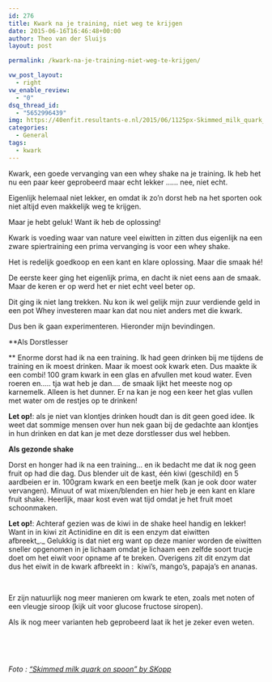 ```yaml
---
id: 276
title: Kwark na je training, niet weg te krijgen
date: 2015-06-16T16:46:48+00:00
author: Theo van der Sluijs
layout: post

permalink: /kwark-na-je-training-niet-weg-te-krijgen/

vw_post_layout:
  - right
vw_enable_review:
  - "0"
dsq_thread_id:
  - "5652996439"
img: https://40enfit.resultants-e.nl/2015/06/1125px-Skimmed_milk_quark_on_spoon.jpg
categories:
  - General
tags:
  - kwark
---
```

Kwark, een goede vervanging van een whey shake na je training. Ik heb het nu een paar keer geprobeerd maar echt lekker &#8230;&#8230; nee, niet echt.

Eigenlijk helemaal niet lekker, en omdat ik zo&#8217;n dorst heb na het sporten ook niet altijd even makkelijk weg te krijgen.

Maar je hebt geluk! Want ik heb de oplossing!<!--more-->

Kwark is voeding waar van nature veel eiwitten in zitten dus eigenlijk na een zware spiertraining een prima vervanging is voor een whey shake.

Het is redelijk goedkoop en een kant en klare oplossing. Maar die smaak hé!

De eerste keer ging het eigenlijk prima, en dacht ik niet eens aan de smaak. Maar de keren er op werd het er niet echt veel beter op.

Dit ging ik niet lang trekken. Nu kon ik wel gelijk mijn zuur verdiende geld in een pot Whey investeren maar kan dat nou niet anders met die kwark.

Dus ben ik gaan experimenteren. Hieronder mijn bevindingen.

**Als Dorstlesser
  
** Enorme dorst had ik na een training. Ik had geen drinken bij me tijdens de training en ik moest drinken. Maar ik moest ook kwark eten. Dus maakte ik een combi! 100 gram kwark in een glas en afvullen met koud water. Even roeren en&#8230;.. tja wat heb je dan&#8230;. de smaak lijkt het meeste nog op karnemelk. Alleen is het dunner. Er na kan je nog een keer het glas vullen met water om de restjes op te drinken!

**Let op!**: als je niet van klontjes drinken houdt dan is dit geen goed idee. Ik weet dat sommige mensen over hun nek gaan bij de gedachte aan klontjes in hun drinken en dat kan je met deze dorstlesser dus wel hebben.

**Als gezonde shake**
  
Dorst en honger had ik na een training&#8230; en ik bedacht me dat ik nog geen fruit op had die dag. Dus blender uit de kast, één kiwi (geschild) en 5 aardbeien er in. 100gram kwark en een beetje melk (kan je ook door water vervangen). Minuut of wat mixen/blenden en hier heb je een kant en klare fruit shake. Heerlijk, maar kost even wat tijd omdat je het fruit moet schoonmaken.

**Let op!**: Achteraf gezien was de kiwi in de shake heel handig en lekker! Want in in kiwi zit Actinidine en dit is een enzym dat eiwitten afbreekt_._ Gelukkig is dat niet erg want op deze manier worden de eiwitten sneller opgenomen in je lichaam omdat je lichaam een zelfde soort trucje doet om het eiwit voor opname af te breken. Overigens zit dit enzym dat dus het eiwit in de kwark afbreekt in :  kiwi&#8217;s, mango&#8217;s, papaja&#8217;s en ananas.

&nbsp;

Er zijn natuurlijk nog meer manieren om kwark te eten, zoals met noten of een vleugje siroop (kijk uit voor glucose fructose siropen).

Als ik nog meer varianten heb geprobeerd laat ik het je zeker even weten.

&nbsp;

&nbsp;

_Foto : <a href="https://commons.wikimedia.org/wiki/File:Skimmed_milk_quark_on_spoon.jpg#/media/File:Skimmed_milk_quark_on_spoon.jpg" target="_blank">&#8220;Skimmed milk quark on spoon&#8221; by SKopp</a>_